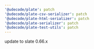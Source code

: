 ```yaml
---
'@udecode/plate': patch
'@udecode/plate-csv-serializer': patch
'@udecode/plate-html-serializer': patch
'@udecode/plate-serializer': patch
'@udecode/plate-test-utils': patch
---
```


update to slate 0.66.x
